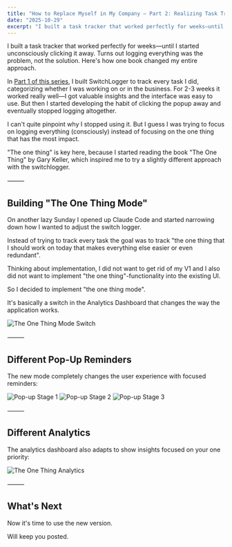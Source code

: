 ```yaml
---
title: "How to Replace Myself in My Company – Part 2: Realizing Task Tracking might not be my best way."
date: "2025-10-29"
excerpt: "I built a task tracker that worked perfectly for weeks—until I started unconsciously clicking it away. Turns out logging everything was the problem, not the solution. Here's how one book changed my entire approach."
---
```


I built a task tracker that worked perfectly for weeks—until I started unconsciously clicking it away. Turns out logging everything was the problem, not the solution. Here's how one book changed my entire approach.

In [Part 1 of this series](/blog/replace-myself-in-company-part-1/), I built SwitchLogger to track every task I did, categorizing whether I was working on or in the business. For 2-3 weeks it worked really well—I got valuable insights and the interface was easy to use. But then I started developing the habit of clicking the popup away and eventually stopped logging altogether.

I can't quite pinpoint why I stopped using it. But I guess I was trying to focus on logging everything (consciously) instead of focusing on the one thing that has the most impact.

"The one thing" is key here, because I started reading the book "The One Thing" by Gary Keller, which inspired me to try a slightly different approach with the switchlogger.

⸻

## Building "The One Thing Mode"

On another lazy Sunday I opened up Claude Code and started narrowing down how I wanted to adjust the switch logger.

Instead of trying to track every task the goal was to track "the one thing that I should work on today that makes everything else easier or even redundant".

Thinking about implementation, I did not want to get rid of my V1 and I also did not want to implement "the one thing"-functionality into the existing UI.

So I decided to implement "the one thing mode".

It's basically a switch in the Analytics Dashboard that changes the way the application works.

![The One Thing Mode Switch](/images/blog/switch-logger-switch.png)

⸻

## Different Pop-Up Reminders

The new mode completely changes the user experience with focused reminders:

![Pop-up Stage 1](/images/blog/popup-stage-1.png) ![Pop-up Stage 2](/images/blog/popup-stage-2.png) ![Pop-up Stage 3](/images/blog/popup-stage-3.png)

⸻

## Different Analytics

The analytics dashboard also adapts to show insights focused on your one priority:

![The One Thing Analytics](/images/blog/switch-logger-the-one-thing-analytics.jpg)

⸻

## What's Next

Now it's time to use the new version.

Will keep you posted.